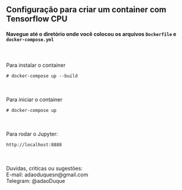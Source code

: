 ## Configuração para criar um container com Tensorflow CPU
#### Navegue até o diretório onde você colocou os arquivos `Dockerfile` e `docker-compose.yml`
<br /><br />
Para instalar o container
```shellscript
# docker-compose up --build
```

<br /><br />
Para iniciar o container
```shellscript
# docker-compose up
```

<br /><br />
Para rodar o Jupyter:
```shellscript
http://localhost:8888
```

<br />
<br />
Duvidas, criticas ou sugestões:<br>
E-mail: adaoduquesn@gmail.com<br>
Telegram: @adaoDuque <br>


